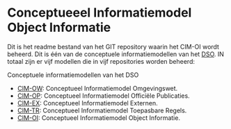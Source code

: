 # Conceptueeel Informatiemodel Object Informatie

Dit is het readme bestand van het GIT repository waarin het CIM-OI wordt beheerd. Dit is één van de conceptuele informatiemodellen van het [DSO](https://aandeslagmetdeomgevingswet.nl/implementatie/digitaal-stelsel/). IN totaal zijn er vijf modellen die in vijf repositories worden beheerd:

Conceptuele informatiemodellen van het DSO

 - [CIM-OW](https://github.com/Geonovum/dso-cim-ow): Conceptueel Informatiemodel Omgevingswet.
 - [CIM-OP](https://github.com/Geonovum/dso-cim-op): Conceptueel Informatiemodel Officiële Publicaties. 
 - [CIM-EX](https://github.com/Geonovum/dso-cim-ex): Conceptueel Informatiemodel Externen.
 - [CIM-TR](https://github.com/Geonovum/dso-cim-tr): Conceptueel Informatiemodel Toepasbare Regels. 
 - [CIM-OI](https://github.com/Geonovum/dso-cim-oi): Conceptueel Informatiemodel Object Informatie.
